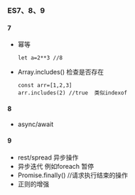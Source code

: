 ### ES7、8、9
#### 7
+ 幂等
  ```
  let a=2**3 //8
  ```
+ Array.includes() 检查是否存在 

  ```
  const arr=[1,2,3]
  arr.includes(2) //true  类似indexof

  ```
#### 8
+ async/await 

#### 9
+ rest/spread 异步操作 
+ 异步迭代 例如foreach 暂停
+ Promise.finally() //请求执行结束的操作
+ 正则的增强
